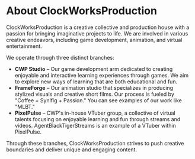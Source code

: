 # About ClockWorksProduction

ClockWorksProduction is a creative collective and production house with a passion for bringing imaginative projects to life. We are involved in various creative endeavors, including game development, animation, and virtual entertainment.

We operate through three distinct branches:

- **CWP Studio** – Our game development arm dedicated to creating enjoyable and interactive learning experiences through games. We aim to explore new ways of learning that are both educational and fun.
- **FrameForge** – Our animation studio that specializes in producing stylized visuals and creative short films. Our process is fueled by "Coffee + Synifig + Passion." You can see examples of our work like "MLBT."
- **PixelPulse** – CWP's in-house VTuber group, a collective of virtual talents focusing on enjoyable learning and fun through streams and videos. AgentBlackTigerStreams is an example of a VTuber within PixelPulse.

Through these branches, ClockWorksProduction strives to push creative boundaries and deliver unique and engaging content.

